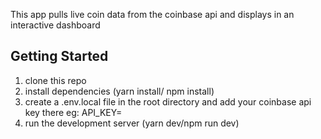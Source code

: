 This app pulls live coin data from the coinbase api and displays in an interactive dashboard
## Getting Started

1) clone this repo
2) install dependencies (yarn install/ npm install)
3) create a .env.local file in the root directory and add your coinbase api key there
    eg: API_KEY=<your api key>
4) run the development server (yarn dev/npm run dev)


